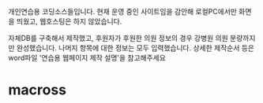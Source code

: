 개인연습용 코딩소스들입니다. 현재 운영 중인 사이트임을 감안해 로컬PC에서만 화면을 띄웠고, 웹호스팅은 하지 않았습니다.

자체DB를 구축해서 제작했고, 후원자가 후원한 의원 정보의 경우 강병원 의원 분량까지만 완성했습니다. 나머지 항목에 대한 정보는 모두 입력했습니다. 상세한 제작순서 등은 word파일 '연습용 웹페이지 제작 설명'을 참고해주세요

# macross
